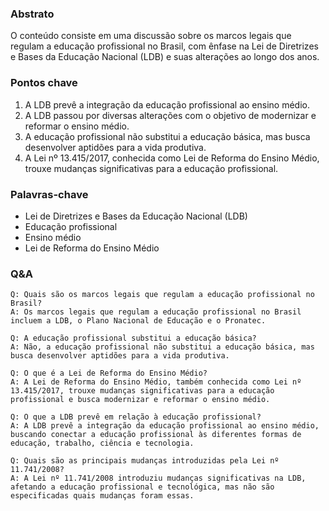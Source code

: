 ### Abstrato
O conteúdo consiste em uma discussão sobre os marcos legais que regulam a educação profissional no Brasil, com ênfase na Lei de Diretrizes e Bases da Educação Nacional (LDB) e suas alterações ao longo dos anos.

### Pontos chave
1. A LDB prevê a integração da educação profissional ao ensino médio.
2. A LDB passou por diversas alterações com o objetivo de modernizar e reformar o ensino médio.
3. A educação profissional não substitui a educação básica, mas busca desenvolver aptidões para a vida produtiva.
4. A Lei nº 13.415/2017, conhecida como Lei de Reforma do Ensino Médio, trouxe mudanças significativas para a educação profissional.

### Palavras-chave
- Lei de Diretrizes e Bases da Educação Nacional (LDB)
- Educação profissional
- Ensino médio
- Lei de Reforma do Ensino Médio

### Q&A
```
Q: Quais são os marcos legais que regulam a educação profissional no Brasil?
A: Os marcos legais que regulam a educação profissional no Brasil incluem a LDB, o Plano Nacional de Educação e o Pronatec.

Q: A educação profissional substitui a educação básica?
A: Não, a educação profissional não substitui a educação básica, mas busca desenvolver aptidões para a vida produtiva.

Q: O que é a Lei de Reforma do Ensino Médio?
A: A Lei de Reforma do Ensino Médio, também conhecida como Lei nº 13.415/2017, trouxe mudanças significativas para a educação profissional e busca modernizar e reformar o ensino médio.

Q: O que a LDB prevê em relação à educação profissional?
A: A LDB prevê a integração da educação profissional ao ensino médio, buscando conectar a educação profissional às diferentes formas de educação, trabalho, ciência e tecnologia.

Q: Quais são as principais mudanças introduzidas pela Lei nº 11.741/2008?
A: A Lei nº 11.741/2008 introduziu mudanças significativas na LDB, afetando a educação profissional e tecnológica, mas não são especificadas quais mudanças foram essas.
```